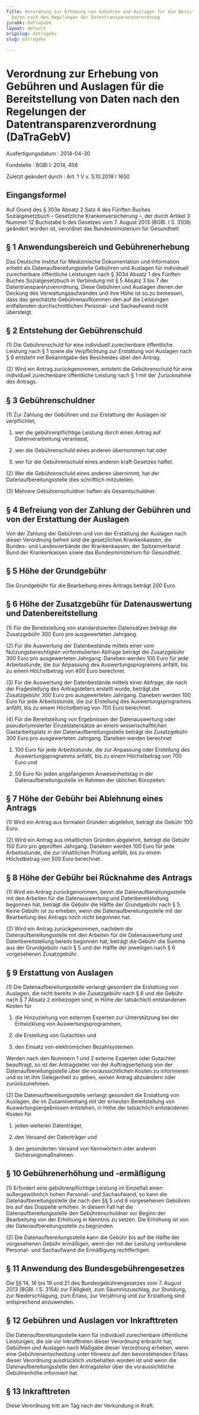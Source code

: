 ```yaml
---
Title: Verordnung zur Erhebung von Gebühren und Auslagen für die Bereitstellung von
  Daten nach den Regelungen der Datentransparenzverordnung
jurabk: DaTraGebV
layout: default
origslug: datragebv
slug: datragebv

---
```


# Verordnung zur Erhebung von Gebühren und Auslagen für die Bereitstellung von Daten nach den Regelungen der Datentransparenzverordnung (DaTraGebV)

Ausfertigungsdatum
:   2014-04-30

Fundstelle
:   BGBl I: 2014, 458

Zuletzt geändert durch
:   Art. 1 V v. 5.10.2018 I 1650


## Eingangsformel

Auf Grund des § 303e Absatz 2 Satz 4 des Fünften Buches
Sozialgesetzbuch – Gesetzliche Krankenversicherung –, der durch
Artikel 3 Nummer 12 Buchstabe b des Gesetzes vom 7. August 2013 (BGBl.
I S. 3108) geändert worden ist, verordnet das Bundesministerium für
Gesundheit:


## § 1 Anwendungsbereich und Gebührenerhebung

Das Deutsche Institut für Medizinische Dokumentation und Information
erhebt als Datenaufbereitungsstelle Gebühren und Auslagen für
individuell zurechenbare öffentliche Leistungen nach § 303d Absatz 1
des Fünften Buches Sozialgesetzbuch in Verbindung mit § 5 Absatz 3 bis
7 der Datentransparenzverordnung. Diese Gebühren und Auslagen dienen
der Deckung des Verwaltungsaufwandes und ihre Höhe ist so zu bemessen,
dass das geschätzte Gebührenaufkommen den auf die Leistungen
entfallenden durchschnittlichen Personal- und Sachaufwand nicht
übersteigt.


## § 2 Entstehung der Gebührenschuld

(1) Die Gebührenschuld für eine individuell zurechenbare öffentliche
Leistung nach § 1 sowie die Verpflichtung zur Erstattung von Auslagen
nach § 9 entsteht mit Bekanntgabe des Bescheides über den Antrag.

(2) Wird ein Antrag zurückgenommen, entsteht die Gebührenschuld für
eine individuell zurechenbare öffentliche Leistung nach § 1 mit der
Zurücknahme des Antrags.


## § 3 Gebührenschuldner

(1) Zur Zahlung der Gebühren und zur Erstattung der Auslagen ist
verpflichtet,

1.  wer die gebührenpflichtige Leistung durch einen Antrag auf
    Datenverarbeitung veranlasst,


2.  wer die Gebührenschuld eines anderen übernommen hat oder


3.  wer für die Gebührenschuld eines anderen kraft Gesetzes haftet.




(2) Wer die Gebührenschuld eines anderen übernimmt, hat der
Datenaufbereitungsstelle dies schriftlich mitzuteilen.

(3) Mehrere Gebührenschuldner haften als Gesamtschuldner.


## § 4 Befreiung von der Zahlung der Gebühren und von der Erstattung der Auslagen

Von der Zahlung der Gebühren und von der Erstattung der Auslagen nach
dieser Verordnung befreit sind die gesetzlichen Krankenkassen, die
Bundes- und Landesverbände der Krankenkassen, der Spitzenverband Bund
der Krankenkassen sowie das Bundesministerium für Gesundheit.


## § 5 Höhe der Grundgebühr

Die Grundgebühr für die Bearbeitung eines Antrags beträgt 200 Euro.


## § 6 Höhe der Zusatzgebühr für Datenauswertung und Datenbereitstellung

(1) Für die Bereitstellung von standardisierten Datensätzen beträgt
die Zusatzgebühr 300 Euro pro ausgewerteten Jahrgang.

(2) Für die Auswertung der Datenbestände mittels einer vom
Nutzungsberechtigten vorformulierten Abfrage beträgt die Zusatzgebühr
300 Euro pro ausgewerteten Jahrgang. Daneben werden 100 Euro für jede
Arbeitsstunde, die zur Anpassung des Auswertungsprogramms anfällt, bis
zu einem Höchstbetrag von 400 Euro berechnet.

(3) Für die Auswertung der Datenbestände mittels einer Abfrage, die
nach der Fragestellung des Antragstellers erstellt wurde, beträgt die
Zusatzgebühr 300 Euro pro ausgewerteten Jahrgang. Daneben werden 100
Euro für jede Arbeitsstunde, die zur Erstellung des
Auswertungsprogramms anfällt, bis zu einem Höchstbetrag von 700 Euro
berechnet.

(4) Für die Bereitstellung von Ergebnissen der Datenauswertung oder
pseudonymisierter Einzeldatensätze an einem wissenschaftlichen
Gastarbeitsplatz in der Datenaufbereitungsstelle beträgt die
Zusatzgebühr 300 Euro pro ausgewerteten Jahrgang. Daneben werden
berechnet

1.  100 Euro für jede Arbeitsstunde, die zur Anpassung oder Erstellung des
    Auswertungsprogramms anfällt, bis zu einem Höchstbetrag von 700 Euro
    und


2.  50 Euro für jeden angefangenen Anwesenheitstag in der
    Datenaufbereitungsstelle im Rahmen der üblichen Bürozeiten.





## § 7 Höhe der Gebühr bei Ablehnung eines Antrags

(1) Wird ein Antrag aus formalen Gründen abgelehnt, beträgt die Gebühr
100 Euro.

(2) Wird ein Antrag aus inhaltlichen Gründen abgelehnt, beträgt die
Gebühr 150 Euro pro geprüften Jahrgang. Daneben werden 100 Euro für
jede Arbeitsstunde, die zur inhaltlichen Prüfung anfällt, bis zu einem
Höchstbetrag von 500 Euro berechnet.


## § 8 Höhe der Gebühr bei Rücknahme des Antrags

(1) Wird ein Antrag zurückgenommen, bevor die Datenaufbereitungsstelle
mit den Arbeiten für die Datenauswertung und Datenbereitstellung
begonnen hat, beträgt die Gebühr die Hälfte der Grundgebühr nach § 5.
Keine Gebühr ist zu erheben, wenn die Datenaufbereitungsstelle mit der
Bearbeitung des Antrags noch nicht begonnen hat.

(2) Wird ein Antrag zurückgenommen, nachdem die
Datenaufbereitungsstelle mit den Arbeiten für die Datenauswertung und
Datenbereitstellung bereits begonnen hat, beträgt die Gebühr die Summe
aus der Grundgebühr nach § 5 und der Hälfte der jeweiligen nach § 6
vorgesehenen Zusatzgebühr.


## § 9 Erstattung von Auslagen

(1) Die Datenaufbereitungsstelle verlangt gesondert die Erstattung von
Auslagen, die nicht bereits in die Zusatzgebühr nach § 6 und die
Gebühr nach § 7 Absatz 2 einbezogen sind, in Höhe der tatsächlich
entstandenen Kosten für

1.  die Hinzuziehung von externen Experten zur Unterstützung bei der
    Entwicklung von Auswertungsprogrammen,


2.  die Erstellung von Gutachten und


3.  den Einsatz von elektronischen Bezahlsystemen.



Werden nach den Nummern 1 und 2 externe Experten oder Gutachter
beauftragt, so ist der Antragsteller vor der Auftragserteilung von der
Datenaufbereitungsstelle über die voraussichtlichen Kosten zu
informieren und es ist ihm Gelegenheit zu geben, seinen Antrag
abzuändern oder zurückzunehmen.

(2) Die Datenaufbereitungsstelle verlangt gesondert die Erstattung von
Auslagen, die im Zusammenhang mit der erneuten Bereitstellung von
Auswertungsergebnissen entstehen, in Höhe der tatsächlich entstandenen
Kosten für

1.  jeden weiteren Datenträger,


2.  den Versand der Datenträger und


3.  den gesonderten Versand von Kennwörtern oder anderen
    Sicherungsmaßnahmen.





## § 10 Gebührenerhöhung und -ermäßigung

(1) Erfordert eine gebührenpflichtige Leistung im Einzelfall einen
außergewöhnlich hohen Personal- und Sachaufwand, so kann die
Datenaufbereitungsstelle die nach den §§ 5 und 6 vorgesehenen Gebühren
bis auf das Doppelte erhöhen. In diesem Fall hat die
Datenaufbereitungsstelle den Gebührenschuldner vor Beginn der
Bearbeitung von der Erhöhung in Kenntnis zu setzen. Die Erhöhung ist
von der Datenaufbereitungsstelle zu begründen.

(2) Die Datenaufbereitungsstelle kann die Gebühr bis auf die Hälfte
der vorgesehenen Gebühr ermäßigen, wenn der mit der Leistung
verbundene Personal- und Sachaufwand die Ermäßigung rechtfertigen.


## § 11 Anwendung des Bundesgebührengesetzes

Die §§ 14, 16 bis 19 und 21 des Bundesgebührengesetzes vom 7. August
2013 (BGBl. I S. 3154) zur Fälligkeit, zum Säumniszuschlag, zur
Stundung, zur Niederschlagung, zum Erlass, zur Verjährung und zur
Erstattung sind entsprechend anzuwenden.


## § 12 Gebühren und Auslagen vor Inkrafttreten

Die Datenaufbereitungsstelle kann für individuell zurechenbare
öffentliche Leistungen, die sie vor Inkrafttreten dieser Verordnung
erbracht hat, Gebühren und Auslagen nach Maßgabe dieser Verordnung
erheben, wenn eine Gebührenentscheidung unter Hinweis auf den
bevorstehenden Erlass dieser Verordnung ausdrücklich vorbehalten
worden ist und wenn die Datenaufbereitungsstelle den Antragsteller
über die voraussichtliche Gebührenhöhe informiert hat.


## § 13 Inkrafttreten

Diese Verordnung tritt am Tag nach der Verkündung in Kraft.

